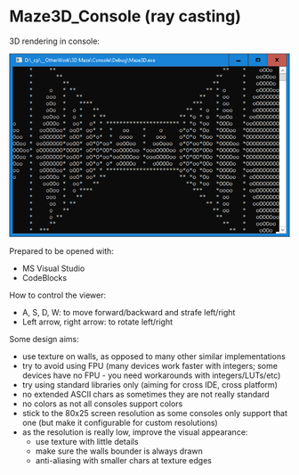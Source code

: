 # Maze3D_Console (ray casting)
3D rendering in console:

![Snapshot](/Snapshot.png)

Prepared to be opened with:
- MS Visual Studio
- CodeBlocks

How to control the viewer:
- A, S, D, W: to move forward/backward and strafe left/right
- Left arrow, right arrow: to rotate left/right

Some design aims:
- use texture on walls, as opposed to many other similar implementations
- try to avoid using FPU (many devices work faster with integers; some devices have no FPU - you need workarounds with integers/LUTs/etc)
- try using standard libraries only (aiming for cross IDE, cross platform)
- no extended ASCII chars as sometimes they are not really standard
- no colors as not all consoles support colors
- stick to the 80x25 screen resolution as some consoles only support that one (but make it configurable for custom resolutions)
- as the resolution is really low, improve the visual appearance:
    - use texture with little details
    - make sure the walls bounder is always drawn
    - anti-aliasing with smaller chars at texture edges
	
